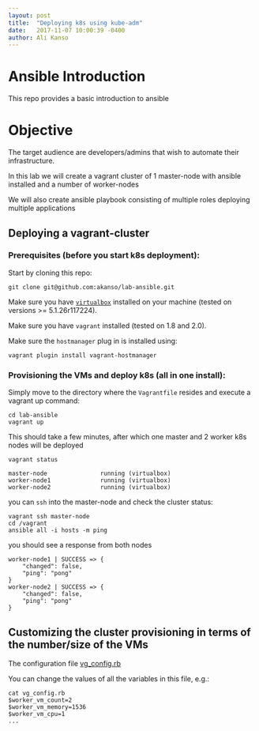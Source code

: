 ```yaml
---
layout: post
title:  "Deploying k8s using kube-adm"
date:   2017-11-07 10:00:39 -0400
author: Ali Kanso
---
```


# Ansible Introduction

This repo provides a basic introduction to ansible

# Objective

The target audience are developers/admins that wish to automate their infrastructure.

In this lab we will create a vagrant cluster of 1 master-node with ansible installed and a number of worker-nodes

We will also create ansible playbook consisting of multiple roles deploying multiple applications

## Deploying a vagrant-cluster 
### Prerequisites (before you start k8s deployment):

Start by cloning this repo:

`git clone git@github.com:akanso/lab-ansible.git`

Make sure you have [`virtualbox`](https://www.virtualbox.org/wiki/Downloads) installed on your machine (tested on versions >= 5.1.26r117224).

Make sure you have `vagrant` installed (tested on 1.8 and 2.0).

Make sure the `hostmanager` plug in is installed using:

`vagrant plugin install vagrant-hostmanager`


### Provisioning the VMs and deploy k8s (all in one install):

Simply move to the directory where the `Vagrantfile` resides and execute a vagrant up command:

```shell
cd lab-ansible
vagrant up
```

This should take a few minutes, after which one master and 2 worker k8s nodes will be deployed

```shell
vagrant status

master-node               running (virtualbox)
worker-node1              running (virtualbox)
worker-node2              running (virtualbox)
```

you can `ssh` into the master-node and check the cluster status:

```shell
vagrant ssh master-node
cd /vagrant
ansible all -i hosts -m ping
```

you should see a response from both nodes

```shell
worker-node1 | SUCCESS => {
    "changed": false,
    "ping": "pong"
}
worker-node2 | SUCCESS => {
    "changed": false,
    "ping": "pong"
}
```

## Customizing the cluster provisioning in terms of the number/size of the VMs

The configuration file [vg_config.rb](https://github.com/akanso/lab-ansible/blob/master/vg_config.rb)

You can change the values of all the variables in this file, e.g.:

```shell
cat vg_config.rb
$worker_vm_count=2
$worker_vm_memory=1536
$worker_vm_cpu=1
...
```
